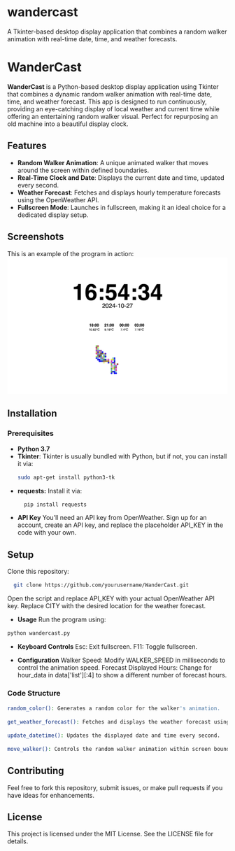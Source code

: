 # wandercast
A Tkinter-based desktop display application that combines a random walker animation with real-time date, time, and weather forecasts.


# WanderCast

**WanderCast** is a Python-based desktop display application using Tkinter that combines a dynamic random walker animation with real-time date, time, and weather forecast. This app is designed to run continuously, providing an eye-catching display of local weather and current time while offering an entertaining random walker visual. Perfect for repurposing an old machine into a beautiful display clock.

## Features
- **Random Walker Animation**: A unique animated walker that moves around the screen within defined boundaries.
- **Real-Time Clock and Date**: Displays the current date and time, updated every second.
- **Weather Forecast**: Fetches and displays hourly temperature forecasts using the OpenWeather API.
- **Fullscreen Mode**: Launches in fullscreen, making it an ideal choice for a dedicated display setup.

## Screenshots
This is an example of the program in action:
![WanderCast Screenshot](screenshot.jpg)

## Installation

### Prerequisites
- **Python 3.7**
- **Tkinter**: Tkinter is usually bundled with Python, but if not, you can install it via:
  ```bash
  sudo apt-get install python3-tk

- **requests:** Install it via:
  ```bash
    pip install requests
  ```
- **API Key** You'll need an API key from OpenWeather. Sign up for an account, create an API key, and replace the placeholder API_KEY in the code with your own.

## Setup
Clone this repository:

```bash
  git clone https://github.com/yourusername/WanderCast.git
```
Open the script and replace API_KEY with your actual OpenWeather API key.
Replace CITY with the desired location for the weather forecast.

- **Usage**
Run the program using:

```bash
python wandercast.py
```
- **Keyboard Controls**
  Esc: Exit fullscreen.
  F11: Toggle fullscreen.
  
- **Configuration**
Walker Speed: Modify WALKER_SPEED in milliseconds to control the animation speed.
Forecast Displayed Hours: Change for hour_data in data['list'][:4] to show a different number of forecast hours.

### Code Structure
```bash
random_color(): Generates a random color for the walker's animation.
```
```bash
get_weather_forecast(): Fetches and displays the weather forecast using the OpenWeather API.
```
```bash
update_datetime(): Updates the displayed date and time every second.
```
```bash
move_walker(): Controls the random walker animation within screen boundaries.
```

## Contributing
Feel free to fork this repository, submit issues, or make pull requests if you have ideas for enhancements.

## License
This project is licensed under the MIT License. See the LICENSE file for details.

